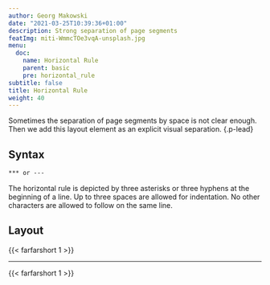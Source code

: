 ```yaml
---
author: Georg Makowski
date: "2021-03-25T10:39:36+01:00"
description: Strong separation of page segments
featImg: miti-WmmcTOe3vqA-unsplash.jpg
menu:
  doc:
    name: Horizontal Rule
    parent: basic
    pre: horizontal_rule
subtitle: false
title: Horizontal Rule
weight: 40
---
```


Sometimes the separation of page segments by space is not clear enough. Then we add this layout element as an explicit visual separation.
{.p-lead} <!--more-->

## Syntax

```md {.left}
*** or ---
```

The horizontal rule is depicted by three asterisks or three hyphens at the beginning of a line. Up to three spaces are allowed for indentation. No other characters are allowed to follow on the same line.

## Layout

{{< farfarshort 1 >}}  

***

{{< farfarshort 1 >}}
